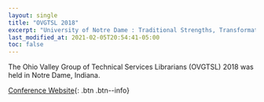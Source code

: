 ```yaml
---
layout: single
title: "OVGTSL 2018"
excerpt: "University of Notre Dame : Traditional Strengths, Transformational Growth"
last_modified_at: 2021-02-05T20:54:41-05:00
toc: false
---
```


The Ohio Valley Group of Technical Services Librarians (OVGTSL) 2018 was held in Notre Dame, Indiana.

[Conference Website](https://events.library.nd.edu/ovgtsl2018/){: .btn .btn--info}
